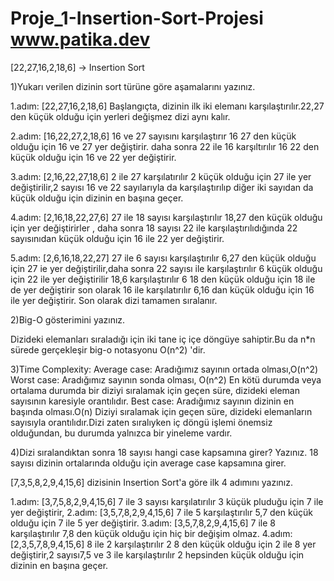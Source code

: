 # Proje_1-Insertion-Sort-Projesi  www.patika.dev

[22,27,16,2,18,6] -> Insertion Sort

1)Yukarı verilen dizinin sort türüne göre aşamalarını yazınız.

1.adım: [22,27,16,2,18,6]
    Başlangıçta, dizinin ilk iki elemanı karşılaştırılır.22,27 den küçük olduğu için yerleri değişmez dizi aynı kalır.

2.adım: [16,22,27,2,18,6]
    16 ve 27 sayısını karşılaştırır 16 27 den küçük olduğu için 16 ve 27 yer değiştirir.
daha sonra 22 ile 16 karşıltırılır 16 22 den küçük olduğu için 16 ve 22 yer değiştirir.

3.adım: [2,16,22,27,18,6]
    2 ile 27 karşılatırılır 2 küçük olduğu için 27 ile yer değiştirilir,2 sayısı 16 ve 22 sayılarıyla da karşılaştırılıp diğer iki sayıdan da küçük olduğu için dizinin en başına geçer.

4.adım: [2,16,18,22,27,6]
    27 ile 18 sayısı karşılaştırılır 18,27 den küçük olduğu için yer değiştirirler , daha sonra 18 sayısı 22 ile karşılaştırılıdığında 22 sayısınıdan küçük olduğu için 16 ile 22 yer değiştirir.

5.adım: [2,6,16,18,22,27]
    27 ile 6 sayısı karşılaştırılır 6,27 den küçük olduğu için 27 ie yer değiştirilir,daha sonra 22 sayısı ile karşılaştırılır 6 küçük olduğu için 22 ile yer değiştirilir 18,6 karşılaştırılır 6 18 den küçük olduğu için 18 ile de yer değiştirir son olarak 16 ile karşılatırılır 6,16 dan küçük olduğu için 16 ile yer değiştirir.
Son olarak dizi tamamen sıralanır.

2)Big-O gösterimini yazınız.

Dizideki elemanları sıraladığı için iki tane iç içe döngüye sahiptir.Bu da n*n sürede gerçekleşir big-o notasyonu O(n^2) 'dir.

3)Time Complexity: 
Average case: Aradığımız sayının ortada olması,O(n^2)
Worst case: Aradığımız sayının sonda olması, O(n^2)
    En kötü durumda veya ortalama durumda bir diziyi sıralamak için geçen süre, dizideki eleman sayısının karesiyle orantılıdır.
Best case: Aradığımız sayının dizinin en başında olması.O(n) 
     Diziyi sıralamak için geçen süre, dizideki elemanların sayısıyla orantılıdır.Dizi zaten sıralıyken iç döngü işlemi önemsiz olduğundan, bu durumda yalnızca bir yineleme vardır.


4)Dizi sıralandıktan sonra 18 sayısı hangi case kapsamına girer? Yazınız.
    18 sayısı dizinin ortalarında olduğu için average case kapsamına girer.

[7,3,5,8,2,9,4,15,6] dizisinin Insertion Sort'a göre ilk 4 adımını yazınız.

1.adım: [3,7,5,8,2,9,4,15,6]
    7 ile 3 sayısı karşılatırılır 3 küçük pluduğu için 7 ile yer değiştirir,
2.adım: [3,5,7,8,2,9,4,15,6]
    7 ile 5 karşılaştırılır 5,7 den küçük olduğu için 7 ile 5 yer değiştirir.
3.adım: [3,5,7,8,2,9,4,15,6]
    7 ile 8 karşılaştırılır 7,8 den küçük olduğu için hiç bir değişim olmaz.
4.adım:[2,3,5,7,8,9,4,15,6]
    8 ile 2 karşılaştırılır 2 8 den küçük olduğu için 2 ile 8 yer değiştirir,2 sayısı7,5 ve 3 ile karşılaştırılır 2 hepsinden küçük olduğu için dizinin en başına geçer. 
    

